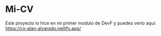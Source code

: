 # Mi-CV
Este proyecto lo hice en mi primer modulo de DevF y puedes verlo aqui: https://cv-alan-alvarado.netlify.app/

